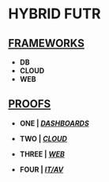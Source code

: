 # HYBRID FUTR 

## [FRAMEWORKS](https://github.com/jfremzrai/hybrid-futr/tree/main/FRAMEWORKS)

- **DB**
- **CLOUD**
- **WEB**


## [PROOFS](https://github.com/jfremzrai/hybrid-futr/tree/main/PROOFS)

- **ONE | [*DASHBOARDS*](https://github.com/jfremzrai/hybrid-futr/tree/main/PROOFS/ONE)**

- **TWO | [*CLOUD*](https://github.com/jfremzrai/hybrid-futr/tree/main/PROOFS/TWO)**

- **THREE | [*WEB*](https://github.com/jfremzrai/hybrid-futr/tree/main/PROOFS/THREE)**

- **FOUR | [*IT/AV*](https://github.com/jfremzrai/hybrid-futr/tree/main/PROOFS/FOUR)**